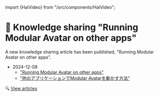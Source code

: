 ﻿import {HaiVideo} from "/src/components/HaiVideo";

# 🧪 Knowledge sharing "Running Modular Avatar on other apps"

A new knowledge sharing article has been published, "Running Modular Avatar on other apps". 

- 2024-12-08
    - ["Running Modular Avatar on other apps"](/docs/research/other/modular-avatar-on-other-apps)
    - ["他のアプリケーションでModular Avatarを動かす方法"](/docs/research/other/modular-avatar-on-other-apps-ja)

🔍 [View articles](/docs/research/articles)
